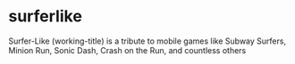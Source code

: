# surferlike
Surfer-Like (working-title) is a tribute to mobile games like Subway Surfers, Minion Run, Sonic Dash, Crash on the Run, and countless others
